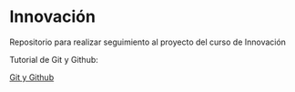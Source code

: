# Innovación

Repositorio para realizar seguimiento al proyecto del curso de Innovación

Tutorial de Git y Github:

[Git y Github](https://nbviewer.jupyter.org/github/FerneyOAmaya/DataLiteracy/blob/master/0_GitGithub.pdf)

